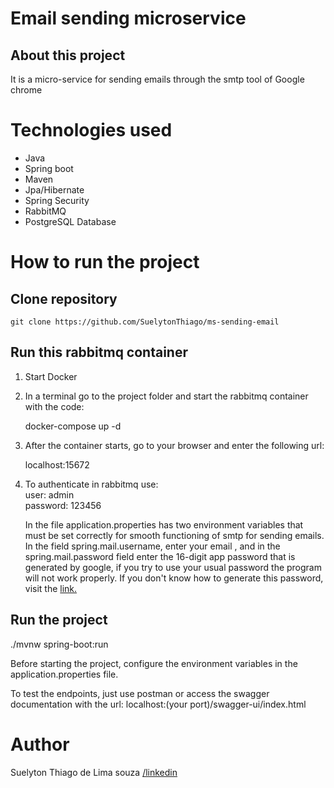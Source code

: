 <h1>Email sending microservice</h1>

<h2>About this project</h2>

<p>It is a micro-service for sending emails through the smtp tool of Google chrome</p>

<h1>Technologies used</h1>
<ul>
<li>Java</li>
<li>Spring boot</li>
<li>Maven</li>
<li>Jpa/Hibernate</li>
<li>Spring Security</li>
<li>RabbitMQ</li>
<li>PostgreSQL Database</li>
</ul>

<h1>How to run the project</h1>

<h2>Clone repository</h2>
<p><code>git clone https://github.com/SuelytonThiago/ms-sending-email</code></p>

<h2>Run this rabbitmq container</h2>
<ol>
 <li><p>Start Docker</p></li>

 <li><p>In a terminal go to the project folder and start the rabbitmq container with the code: 

docker-compose up -d</p></li>

 <li><p>After the container starts,
go to your browser and enter the following url: 

localhost:15672</li></p>

 <li><p>To authenticate in rabbitmq use: <br> user: admin <br> password: 123456</p></li>

<p>In the file
application.properties has two environment variables that must be set correctly for smooth functioning of smtp for sending emails.
In the field
spring.mail.username, enter your email , and in the spring.mail.password field enter the 16-digit app password that is generated by google, if you try to use your usual password the program will not work properly.
If you don't know how to generate this password, visit the <a href="https://support.google.com/accounts/answer/185833">link.</a></p>

</ol>
<h2>Run the project</h2>
<p>./mvnw spring-boot:run</p>

<p>Before starting the project, configure the environment variables in the application.properties file.</p>

<p>To test the endpoints, just use postman or access the swagger documentation with the url: localhost:(your port)/swagger-ui/index.html</p>

<h1>Author</h1>
<p>Suelyton Thiago de Lima souza <a href="https://www.linkedin.com/in/suelyton-souza-0baaa127a/" target="_blank", rel = "external">/linkedin</a></p>



